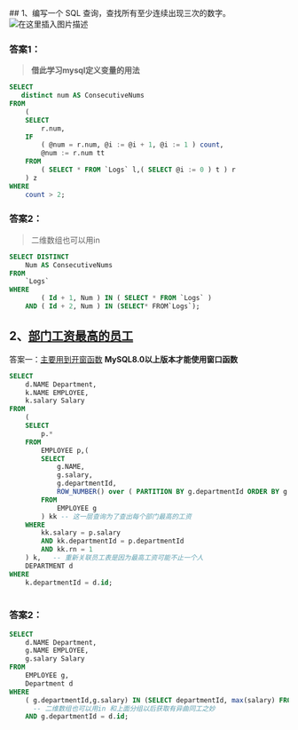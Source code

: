 ﻿﻿## 1、编写一个 SQL 查询，查找所有至少连续出现三次的数字。
![在这里插入图片描述](https://img-blog.csdnimg.cn/eed319251f174f37826a817e2f1c8959.png)

### 答案1：

> **借此学习mysql定义变量的用法**

```sql
SELECT
   distinct	num AS ConsecutiveNums 
FROM
	(
	SELECT
		r.num,
	IF
		( @num = r.num, @i := @i + 1, @i := 1 ) count,
		@num := r.num tt 
	FROM
		( SELECT * FROM `Logs` l,( SELECT @i := 0 ) t ) r 
	) z 
WHERE
	count > 2;
```

### 答案2：

> 二维数组也可以用in

```sql
SELECT DISTINCT
	Num AS ConsecutiveNums 
FROM
	`Logs` 
WHERE
    	( Id + 1, Num ) IN ( SELECT * FROM `Logs` ) 
	AND ( Id + 2, Num ) IN (SELECT* FROM`Logs`);
```

## 2、[部门工资最高的员工](https://leetcode.cn/problems/department-highest-salary/)

答案一：[主要用到开窗函数](https://blog.csdn.net/mr__sun__/article/details/124257213)
**MySQL8.0以上版本才能使用窗口函数**

```sql
SELECT
	d.NAME Department,
	k.NAME EMPLOYEE,
	k.salary Salary 
FROM
	(
	SELECT
		p.* 
	FROM
		EMPLOYEE p,(
		SELECT
			g.NAME,
			g.salary,
			g.departmentId,
			ROW_NUMBER() over ( PARTITION BY g.departmentId ORDER BY g.salary DESC ) rn 
		FROM
			EMPLOYEE g 
		) kk -- 这一层查询为了查出每个部门最高的工资
	WHERE
		kk.salary = p.salary 
		AND kk.departmentId = p.departmentId 
		AND kk.rn = 1 
	) k,   -- 重新关联员工表是因为最高工资可能不止一个人
	DEPARTMENT d 
WHERE
	k.departmentId = d.id;
          
```

### 答案2：

```sql
SELECT
	d.NAME Department,
	g.NAME EMPLOYEE,
	g.salary Salary 
FROM
	EMPLOYEE g,
	Department d 
WHERE
	( g.departmentId,g.salary) IN (SELECT departmentId, max(salary) FROM EMPLOYEE  GROUP BY departmentId) 
	  -- 二维数组也可以用in 和上面分组以后获取有异曲同工之妙
	AND g.departmentId = d.id;
```

